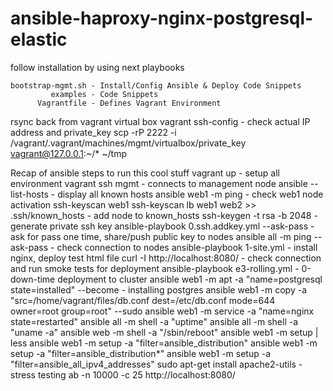 # ansible-haproxy-nginx-postgresql-elastic
follow installation by using next playbooks

    bootstrap-mgmt.sh - Install/Config Ansible & Deploy Code Snippets
             examples - Code Snippets
          Vagrantfile - Defines Vagrant Environment

rsync back from vagrant virtual box
vagrant ssh-config    - check actual IP address and private_key
scp -rP 2222 -i /vagrant/.vagrant/machines/mgmt/virtualbox/private_key vagrant@127.0.0.1:~/* ~/tmp

Recap of ansible steps to run this cool stuff
vagrant up            - setup all environment
vagrant ssh mgmt      - connects to management node
ansible --list-hosts  - display all known hosts
ansible web1 -m ping  - check web1 node activation
ssh-keyscan web1
ssh-keyscan lb web1 web2 >> .ssh/known_hosts - add node to known_hosts
ssh-keygen -t rsa -b 2048                    - generate private ssh key
ansible-playbook 0.ssh.addkey.yml --ask-pass - ask for pass one time, share/push public key to nodes
ansible all -m ping --ask-pass               - check connection to nodes
ansible-playbook 1-site.yml                  - install nginx, deploy test html file
curl -I http://localhost:8080/               - check connection and run smoke tests for deployment
ansible-playbook e3-rolling.yml              - 0-down-time deployment to cluster
ansible web1 -m apt -a "name=postgresql state=installed" --become - installing postgres
ansible web1 -m copy -a "src=/home/vagrant/files/db.conf dest=/etc/db.conf mode=644 owner=root group=root" --sudo
ansible web1 -m service -a "name=nginx state=restarted"
ansible all -m shell -a "uptime"
ansible all -m shell -a "uname -a"
ansible web -m shell -a "/sbin/reboot"
ansible web1 -m setup | less
ansible web1 -m setup -a "filter=ansible_distribution"
ansible web1 -m setup -a "filter=ansible_distribution*"
ansible web1 -m setup -a "filter=ansible_all_ipv4_addresses"
sudo apt-get install apache2-utils - stress testing
ab -n 10000 -c 25 http://localhost:8080/

